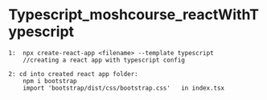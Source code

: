 # Typescript_moshcourse_reactWithTypescript

    1:  npx create-react-app <filename> --template typescript
        //creating a react app with typescript config

    2: cd into created react app folder:
        npm i bootstrap
        import 'bootstrap/dist/css/bootstrap.css'   in index.tsx
